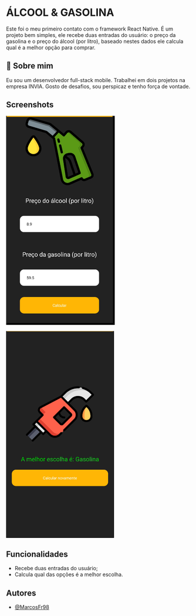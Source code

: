 # ÁLCOOL & GASOLINA

Este foi o meu primeiro contato com o framework React Native. É um projeto bem simples, ele recebe duas entradas do usuário: o preço da gasolina e o preço do álcool (por litro), baseado nestes dados ele calcula qual é a melhor opção para comprar.

## 🚀 Sobre mim
Eu sou um desenvolvedor full-stack mobile. Trabalhei em dois projetos na empresa INVIA. Gosto de desafios, sou perspicaz e tenho força de vontade. 

## Screenshots

![App Screenshot](images/alcool_gasolina_index.png)

![App Screenshot](images/alcool_gasolina_modal.png)

## Funcionalidades

- Recebe duas entradas do usuário;
- Calcula qual das opções é a melhor escolha.

## Autores

- [@MarcosFr98](https://github.com/Marcosfr98)


